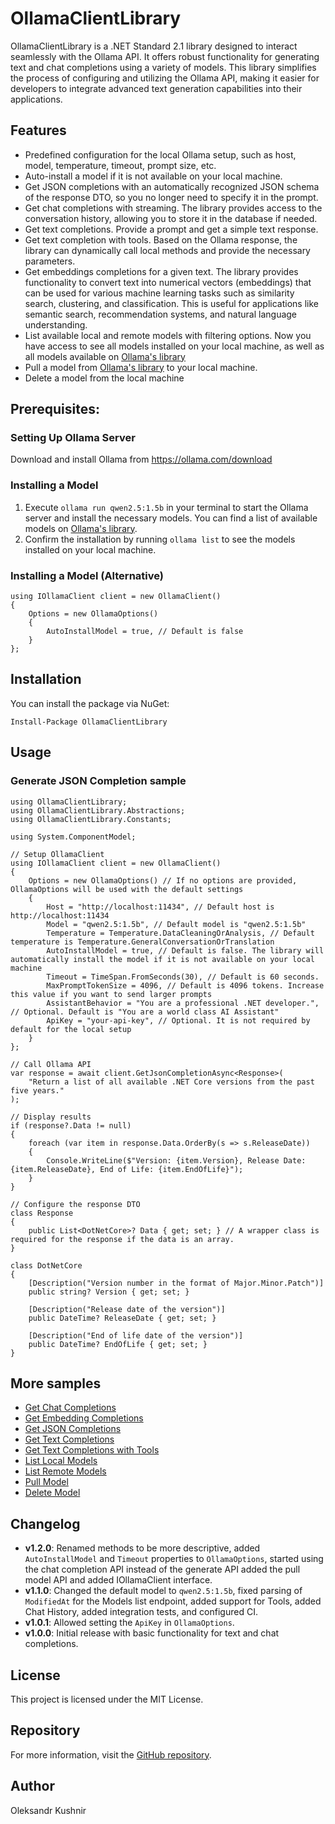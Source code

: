 # OllamaClientLibrary
OllamaClientLibrary is a .NET Standard 2.1 library designed to interact seamlessly with the Ollama API. It offers robust functionality for generating text and chat completions using a variety of models. This library simplifies the process of configuring and utilizing the Ollama API, making it easier for developers to integrate advanced text generation capabilities into their applications.


## Features
- Predefined configuration for the local Ollama setup, such as host, model, temperature, timeout, prompt size, etc.
- Auto-install a model if it is not available on your local machine.
- Get JSON completions with an automatically recognized JSON schema of the response DTO, so you no longer need to specify it in the prompt.
- Get chat completions with streaming. The library provides access to the conversation history, allowing you to store it in the database if needed.
- Get text completions. Provide a prompt and get a simple text response.
- Get text completion with tools. Based on the Ollama response, the library can dynamically call local methods and provide the necessary parameters.
- Get embeddings completions for a given text. The library provides functionality to convert text into numerical vectors (embeddings) that can be used for various machine learning tasks such as similarity search, clustering, and classification. This is useful for applications like semantic search, recommendation systems, and natural language understanding.
- List available local and remote models with filtering options. Now you have access to see all models installed on your local machine, as well as all models available on [Ollama's library](https://ollama.com/library)
- Pull a model from [Ollama's library](https://ollama.com/library) to your local machine.
- Delete a model from the local machine

## Prerequisites: 
### Setting Up Ollama Server
Download and install Ollama from https://ollama.com/download

### Installing a Model
1. Execute `ollama run qwen2.5:1.5b` in your terminal to start the Ollama server and install the necessary models. You can find a list of available models on [Ollama's library](https://ollama.com/library).
2. Confirm the installation by running `ollama list` to see the models installed on your local machine.

### Installing a Model (Alternative)
```
using IOllamaClient client = new OllamaClient()
{
    Options = new OllamaOptions()
    {
        AutoInstallModel = true, // Default is false
    }
};
```

## Installation
You can install the package via NuGet:
```
Install-Package OllamaClientLibrary
```
## Usage
### Generate JSON Completion sample
```
using OllamaClientLibrary;
using OllamaClientLibrary.Abstractions;
using OllamaClientLibrary.Constants;

using System.ComponentModel;

// Setup OllamaClient
using IOllamaClient client = new OllamaClient()
{
    Options = new OllamaOptions() // If no options are provided, OllamaOptions will be used with the default settings
    {
        Host = "http://localhost:11434", // Default host is http://localhost:11434
        Model = "qwen2.5:1.5b", // Default model is "qwen2.5:1.5b"
        Temperature = Temperature.DataCleaningOrAnalysis, // Default temperature is Temperature.GeneralConversationOrTranslation
        AutoInstallModel = true, // Default is false. The library will automatically install the model if it is not available on your local machine
        Timeout = TimeSpan.FromSeconds(30), // Default is 60 seconds.
        MaxPromptTokenSize = 4096, // Default is 4096 tokens. Increase this value if you want to send larger prompts
        AssistantBehavior = "You are a professional .NET developer.", // Optional. Default is "You are a world class AI Assistant"
        ApiKey = "your-api-key", // Optional. It is not required by default for the local setup
    }
};

// Call Ollama API
var response = await client.GetJsonCompletionAsync<Response>(
    "Return a list of all available .NET Core versions from the past five years."
);

// Display results
if (response?.Data != null)
{
    foreach (var item in response.Data.OrderBy(s => s.ReleaseDate))
    {
        Console.WriteLine($"Version: {item.Version}, Release Date: {item.ReleaseDate}, End of Life: {item.EndOfLife}");
    }
}

// Configure the response DTO
class Response
{
    public List<DotNetCore>? Data { get; set; } // A wrapper class is required for the response if the data is an array.
}

class DotNetCore
{
    [Description("Version number in the format of Major.Minor.Patch")]
    public string? Version { get; set; }

    [Description("Release date of the version")]
    public DateTime? ReleaseDate { get; set; }

    [Description("End of life date of the version")]
    public DateTime? EndOfLife { get; set; }
}
```

## More samples
- [Get Chat Completions](https://github.com/kpobb1989/OllamaClientLibrary/tree/master/samples/GetChatCompletion/Program.cs)
- [Get Embedding Completions](https://github.com/kpobb1989/OllamaClientLibrary/tree/master/samples/GetEmbeddingCompletion/Program.cs)
- [Get JSON Completions](https://github.com/kpobb1989/OllamaClientLibrary/tree/master/samples/GetJsonCompletion/Program.cs)
- [Get Text Completions](https://github.com/kpobb1989/OllamaClientLibrary/tree/master/samples/GetTextCompletion/Program.cs)
- [Get Text Completions with Tools](https://github.com/kpobb1989/OllamaClientLibrary/tree/master/samples/GetTextCompletionWithTools/Program.cs)
- [List Local Models](https://github.com/kpobb1989/OllamaClientLibrary/tree/master/samples/ListLocalModels/Program.cs)
- [List Remote Models](https://github.com/kpobb1989/OllamaClientLibrary/blob/master/samples/ListRemoteModels/Program.cs)
- [Pull Model](https://github.com/kpobb1989/OllamaClientLibrary/blob/master/samples/PullModel/Program.cs)
- [Delete Model](https://github.com/kpobb1989/OllamaClientLibrary/blob/master/samples/DeleteModel/Program.cs)

## Changelog
- **v1.2.0**: Renamed methods to be more descriptive, added `AutoInstallModel` and `Timeout` properties to `OllamaOptions`, started using the chat completion API instead of the generate API added the pull model API and added IOllamaClient interface.
- **v1.1.0**: Changed the default model to `qwen2.5:1.5b`, fixed parsing of `ModifiedAt` for the Models list endpoint, added support for Tools, added Chat History, added integration tests, and configured CI.
- **v1.0.1**: Allowed setting the `ApiKey` in `OllamaOptions`.
- **v1.0.0**: Initial release with basic functionality for text and chat completions.

## License
This project is licensed under the MIT License.

## Repository
For more information, visit the [GitHub repository](https://github.com/kpobb1989/OllamaClientLibrary).

## Author
Oleksandr Kushnir